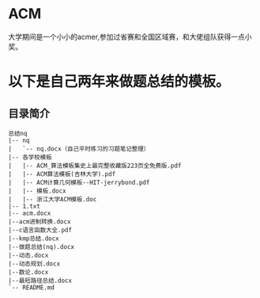 # ACM
大学期间是一个小小的acmer,参加过省赛和全国区域赛，和大佬组队获得一点小奖。

# 以下是自己两年来做题总结的模板。

## 目录简介

```
总结nq
|-- nq
|   `-- nq.docx（自己平时练习的习题笔记整理）
|-- 各学校模板
|   |-- ACM_算法模板集史上最完整收藏版223页全免费版.pdf
|   |-- ACM算法模板(吉林大学).pdf
|   |-- ACM计算几何模板--HIT-jerrybond.pdf
|   |-- 模板.docx
|   |-- 浙江大学ACM模板.doc
|-- 1.txt
|-- acm.docx
|--acm进制转换.docx
|--c语言函数大全.pdf
|--kmp总结.docx
|--做题总结(nq).docx
|--动态.docx
|--动态规划.docx
|--数论.docx
|--最短路径总结.docx
`-- README.md
```

